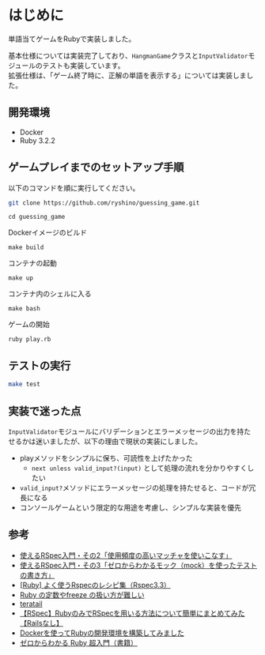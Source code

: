 # はじめに
単語当てゲームをRubyで実装しました。  

基本仕様については実装完了しており、`HangmanGame`クラスと`InputValidator`モジュールのテストも実装しています。  
拡張仕様は、「ゲーム終了時に、正解の単語を表示する」については実装しました。
## 開発環境
- Docker
- Ruby 3.2.2

## ゲームプレイまでのセットアップ手順
以下のコマンドを順に実行してください。
```bash
git clone https://github.com/ryshino/guessing_game.git
```
```
cd guessing_game
```
Dockerイメージのビルド
```
make build
```
コンテナの起動
```
make up
```
コンテナ内のシェルに入る
```
make bash
```
ゲームの開始
```
ruby play.rb
```
## テストの実行
```bash
make test
```

## 実装で迷った点
`InputValidator`モジュールにバリデーションとエラーメッセージの出力を持たせるかは迷いましたが、以下の理由で現状の実装にしました。
- playメソッドをシンプルに保ち、可読性を上げたかった
  - `next unless valid_input?(input)` として処理の流れを分かりやすくしたい
- `valid_input?`メソッドにエラーメッセージの処理を持たせると、コードが冗長になる
- コンソールゲームという限定的な用途を考慮し、シンプルな実装を優先

## 参考

- [使えるRSpec入門・その2「使用頻度の高いマッチャを使いこなす」](https://qiita.com/jnchito/items/2e79a1abe7cd8214caa5)
- [使えるRSpec入門・その3「ゼロからわかるモック（mock）を使ったテストの書き方」](https://qiita.com/jnchito/items/640f17e124ab263a54dd)
- [[Ruby] よく使うRspecのレシピ集（Rspec3.3）
](https://dev.classmethod.jp/articles/rspec-recipe/)
- [Ruby の定数やfreeze の扱い方が難しい
](https://yulii.github.io/ruby-freeze-method-20150922.html)
- [teratail](https://teratail.com/questions/285790)
- [【RSpec】RubyのみでRSpecを用いる方法について簡単にまとめてみた【Railsなし】](https://techtechmedia.com/ruby-setup-rspec/)
- [Dockerを使ってRubyの開発環境を構築してみました](https://zenn.dev/bloomer/articles/98df661f7c339e)
- [ゼロからわかる Ruby 超入門（書籍）](https://gihyo.jp/book/2018/978-4-297-10123-7)
